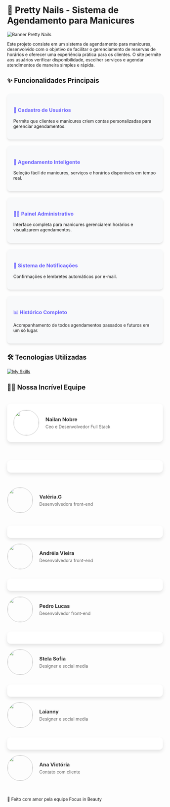 # 💅 Pretty Nails - Sistema de Agendamento para Manicures

![Banner Pretty Nails](https://example.com/path-to-your-banner-image.jpg) <!-- Adicione um banner bonito aqui -->

Este projeto consiste em um sistema de agendamento para manicures, desenvolvido com o objetivo de facilitar o gerenciamento de reservas de horários e oferecer uma experiência prática para os clientes. O site permite aos usuários verificar disponibilidade, escolher serviços e agendar atendimentos de maneira simples e rápida.

## ✨ Funcionalidades Principais

<div style="display: grid; grid-template-columns: repeat(auto-fill, minmax(300px, 1fr)); gap: 20px; margin: 30px 0;">

<div style="background: #f8f9fa; padding: 20px; border-radius: 10px; box-shadow: 0 4px 6px rgba(0,0,0,0.1);">
<h3 style="color: #6c63ff;">👤 Cadastro de Usuários</h3>
<p>Permite que clientes e manicures criem contas personalizadas para gerenciar agendamentos.</p>
</div>

<div style="background: #f8f9fa; padding: 20px; border-radius: 10px; box-shadow: 0 4px 6px rgba(0,0,0,0.1);">
<h3 style="color: #6c63ff;">📅 Agendamento Inteligente</h3>
<p>Seleção fácil de manicures, serviços e horários disponíveis em tempo real.</p>
</div>

<div style="background: #f8f9fa; padding: 20px; border-radius: 10px; box-shadow: 0 4px 6px rgba(0,0,0,0.1);">
<h3 style="color: #6c63ff;">👩‍💻 Painel Administrativo</h3>
<p>Interface completa para manicures gerenciarem horários e visualizarem agendamentos.</p>
</div>

<div style="background: #f8f9fa; padding: 20px; border-radius: 10px; box-shadow: 0 4px 6px rgba(0,0,0,0.1);">
<h3 style="color: #6c63ff;">🔔 Sistema de Notificações</h3>
<p>Confirmações e lembretes automáticos por e-mail.</p>
</div>

<div style="background: #f8f9fa; padding: 20px; border-radius: 10px; box-shadow: 0 4px 6px rgba(0,0,0,0.1);">
<h3 style="color: #6c63ff;">📊 Histórico Completo</h3>
<p>Acompanhamento de todos agendamentos passados e futuros em um só lugar.</p>
</div>

</div>

## 🛠 Tecnologias Utilizadas

[![My Skills](https://skillicons.dev/icons?i=html,css,js,nodejs,express,postgresql)](https://skillicons.dev)

## 👩‍💻 Nossa Incrível Equipe

<div style="display: grid; grid-template-columns: repeat(auto-fill, minmax(350px, 1fr)); gap: 30px; margin: 40px 0;">

<!-- Membro 1 -->
<div style="background: white; border-radius: 12px; padding: 20px; box-shadow: 0 6px 12px rgba(0,0,0,0.1); display: flex; align-items: center; gap: 20px; transition: transform 0.3s;">
<a href="https://github.com/Nailan-Nobre" target="_blank" style="text-decoration: none; color: inherit; display: flex; align-items: center; gap: 20px; width: 100%;">
<img src="https://github.com/Nailan-Nobre.png" style="width: 80px; height: 80px; border-radius: 50%; object-fit: cover; border: 2px solid #e0e0e0;"/>
<div>
<h3 style="margin: 0 0 5px 0; color: #333;">Nailan Nobre</h3>
<p style="color: #666; margin: 0;">Ceo e Desenvolvedor Full Stack</p>
</div>
</a>
</div>


<!-- Membro 2 -->
## <div style="background: white; border-radius: 12px; padding: 20px; box-shadow: 0 6px 12px rgba(0,0,0,0.1); display: flex; align-items: center; gap: 20px; transition: transform 0.3s;">
<a href="https://github.com/Valeria013" target="_blank" style="text-decoration: none; color: inherit; display: flex; align-items: center; gap: 20px; width: 100%;">
<img src="https://github.com/Valeria013.png" style="width: 80px; height: 80px; border-radius: 50%; object-fit: cover; border: 2px solid #e0e0e0;"/>
<div>
<h3 style="margin: 0 0 5px 0; color: #333;">Valéria.G</h3>
<p style="color: #666; margin: 0;">Desenvolvedora front-end</p>
</div>
</a>
</div>

<!-- Membro 3 -->
## <div style="background: white; border-radius: 12px; padding: 20px; box-shadow: 0 6px 12px rgba(0,0,0,0.1); display: flex; align-items: center; gap: 20px; transition: transform 0.3s;">
<a href="https://github.com/VieiraAndreia" target="_blank" style="text-decoration: none; color: inherit; display: flex; align-items: center; gap: 20px; width: 100%;">
<img src="https://github.com/VieiraAndreia.png" style="width: 80px; height: 80px; border-radius: 50%; object-fit: cover; border: 2px solid #e0e0e0;"/>
<div>
<h3 style="margin: 0 0 5px 0; color: #333;">Andréia Vieira</h3>
<p style="color: #666; margin: 0;">Desenvolvedora front-end</p>
</div>
</a>
</div>

<!-- Membro 4 -->
## <div style="background: white; border-radius: 12px; padding: 20px; box-shadow: 0 6px 12px rgba(0,0,0,0.1); display: flex; align-items: center; gap: 20px; transition: transform 0.3s;">
<a href="https://github.com/Pedroifpi" target="_blank" style="text-decoration: none; color: inherit; display: flex; align-items: center; gap: 20px; width: 100%;">
<img src="https://github.com/Pedroifpi.png" style="width: 80px; height: 80px; border-radius: 50%; object-fit: cover; border: 2px solid #e0e0e0;"/>
<div>
<h3 style="margin: 0 0 5px 0; color: #333;">Pedro Lucas</h3>
<p style="color: #666; margin: 0;">Desenvolvedor front-end</p>
</div>
</a>
</div>

<!-- Membro 5 -->
## <div style="background: white; border-radius: 12px; padding: 20px; box-shadow: 0 6px 12px rgba(0,0,0,0.1); display: flex; align-items: center; gap: 20px; transition: transform 0.3s;">
<a href="https://github.com/StelaDB" target="_blank" style="text-decoration: none; color: inherit; display: flex; align-items: center; gap: 20px; width: 100%;">
<img src="https://github.com/StelaDB.png" style="width: 80px; height: 80px; border-radius: 50%; object-fit: cover; border: 2px solid #e0e0e0;"/>
<div>
<h3 style="margin: 0 0 5px 0; color: #333;">Stela Sofia</h3>
<p style="color: #666; margin: 0;">Designer e social media</p>
</div>
</a>
</div>

<!-- Membro 6 -->
## <div style="background: white; border-radius: 12px; padding: 20px; box-shadow: 0 6px 12px rgba(0,0,0,0.1); display: flex; align-items: center; gap: 20px; transition: transform 0.3s;">
<a href="https://github.com/marylay01" target="_blank" style="text-decoration: none; color: inherit; display: flex; align-items: center; gap: 20px; width: 100%;">
<img src="https://github.com/marylay01.png" style="width: 80px; height: 80px; border-radius: 50%; object-fit: cover; border: 2px solid #e0e0e0;"/>
<div>
<h3 style="margin: 0 0 5px 0; color: #333;">Laianny</h3>
<p style="color: #666; margin: 0;">Designer e social media</p>
</div>
</a>
</div>

<!-- Membro 7 -->
## <div style="background: white; border-radius: 12px; padding: 20px; box-shadow: 0 6px 12px rgba(0,0,0,0.1); display: flex; align-items: center; gap: 20px; transition: transform 0.3s;">
<a href="https://github.com/anavsousa" target="_blank" style="text-decoration: none; color: inherit; display: flex; align-items: center; gap: 20px; width: 100%;">
<img src="https://github.com/anavsousa.png" style="width: 80px; height: 80px; border-radius: 50%; object-fit: cover; border: 2px solid #e0e0e0;"/>
<div>
<h3 style="margin: 0 0 5px 0; color: #333;">Ana Victória</h3>
<p style="color: #666; margin: 0;">Contato com cliente</p>
</div>
</a>
</div>

</div>

## <div style="text-align: center; margin-top: 50px; color: #6c63ff; font-size: 14px;">
💖 Feito com amor pela equipe Focus in Beauty
</div>
